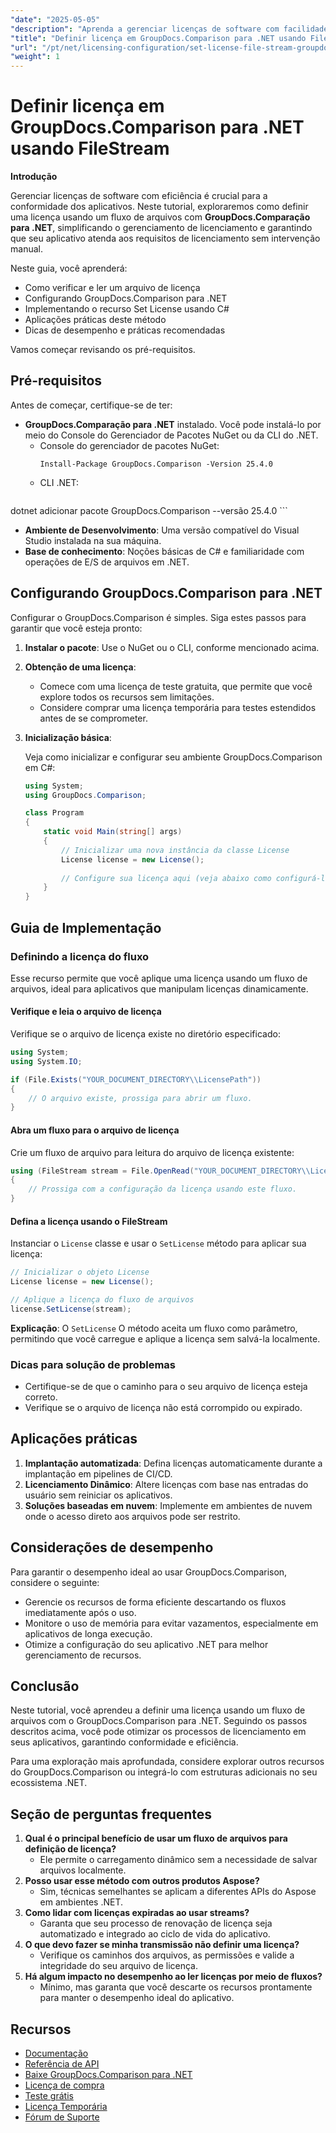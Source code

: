 ```yaml
---
"date": "2025-05-05"
"description": "Aprenda a gerenciar licenças de software com facilidade com o GroupDocs.Comparison para .NET usando fluxos de arquivos. Este guia fornece exemplos de código e práticas recomendadas."
"title": "Definir licença em GroupDocs.Comparison para .NET usando FileStream"
"url": "/pt/net/licensing-configuration/set-license-file-stream-groupdocs-comparison-dotnet/"
"weight": 1
---
```


# Definir licença em GroupDocs.Comparison para .NET usando FileStream

**Introdução**

Gerenciar licenças de software com eficiência é crucial para a conformidade dos aplicativos. Neste tutorial, exploraremos como definir uma licença usando um fluxo de arquivos com **GroupDocs.Comparação para .NET**, simplificando o gerenciamento de licenciamento e garantindo que seu aplicativo atenda aos requisitos de licenciamento sem intervenção manual.

Neste guia, você aprenderá:
- Como verificar e ler um arquivo de licença
- Configurando GroupDocs.Comparison para .NET
- Implementando o recurso Set License usando C#
- Aplicações práticas deste método
- Dicas de desempenho e práticas recomendadas

Vamos começar revisando os pré-requisitos.

## Pré-requisitos

Antes de começar, certifique-se de ter:
- **GroupDocs.Comparação para .NET** instalado. Você pode instalá-lo por meio do Console do Gerenciador de Pacotes NuGet ou da CLI do .NET.
  - Console do gerenciador de pacotes NuGet:
    ```shell
    Install-Package GroupDocs.Comparison -Version 25.4.0
    ```
  - CLI .NET:
    ```bash
dotnet adicionar pacote GroupDocs.Comparison --versão 25.4.0
    ```
- **Ambiente de Desenvolvimento**: Uma versão compatível do Visual Studio instalada na sua máquina.
- **Base de conhecimento**: Noções básicas de C# e familiaridade com operações de E/S de arquivos em .NET.

## Configurando GroupDocs.Comparison para .NET

Configurar o GroupDocs.Comparison é simples. Siga estes passos para garantir que você esteja pronto:

1. **Instalar o pacote**: Use o NuGet ou o CLI, conforme mencionado acima.
2. **Obtenção de uma licença**:
   - Comece com uma licença de teste gratuita, que permite que você explore todos os recursos sem limitações.
   - Considere comprar uma licença temporária para testes estendidos antes de se comprometer.
3. **Inicialização básica**:

    Veja como inicializar e configurar seu ambiente GroupDocs.Comparison em C#:

    ```csharp
    using System;
    using GroupDocs.Comparison;

    class Program
    {
        static void Main(string[] args)
        {
            // Inicializar uma nova instância da classe License
            License license = new License();
            
            // Configure sua licença aqui (veja abaixo como configurá-la a partir do fluxo)
        }
    }
    ```

## Guia de Implementação

### Definindo a licença do fluxo

Esse recurso permite que você aplique uma licença usando um fluxo de arquivos, ideal para aplicativos que manipulam licenças dinamicamente.

#### Verifique e leia o arquivo de licença

Verifique se o arquivo de licença existe no diretório especificado:

```csharp
using System;
using System.IO;

if (File.Exists("YOUR_DOCUMENT_DIRECTORY\\LicensePath"))
{
    // O arquivo existe, prossiga para abrir um fluxo.
}
```

#### Abra um fluxo para o arquivo de licença

Crie um fluxo de arquivo para leitura do arquivo de licença existente:

```csharp
using (FileStream stream = File.OpenRead("YOUR_DOCUMENT_DIRECTORY\\LicensePath"))
{
    // Prossiga com a configuração da licença usando este fluxo.
}
```

#### Defina a licença usando o FileStream

Instanciar o `License` classe e usar o `SetLicense` método para aplicar sua licença:

```csharp
// Inicializar o objeto License
License license = new License();

// Aplique a licença do fluxo de arquivos
license.SetLicense(stream);
```

**Explicação**: O `SetLicense` O método aceita um fluxo como parâmetro, permitindo que você carregue e aplique a licença sem salvá-la localmente.

### Dicas para solução de problemas

- Certifique-se de que o caminho para o seu arquivo de licença esteja correto.
- Verifique se o arquivo de licença não está corrompido ou expirado.

## Aplicações práticas

1. **Implantação automatizada**: Defina licenças automaticamente durante a implantação em pipelines de CI/CD.
2. **Licenciamento Dinâmico**: Altere licenças com base nas entradas do usuário sem reiniciar os aplicativos.
3. **Soluções baseadas em nuvem**: Implemente em ambientes de nuvem onde o acesso direto aos arquivos pode ser restrito.

## Considerações de desempenho

Para garantir o desempenho ideal ao usar GroupDocs.Comparison, considere o seguinte:
- Gerencie os recursos de forma eficiente descartando os fluxos imediatamente após o uso.
- Monitore o uso de memória para evitar vazamentos, especialmente em aplicativos de longa execução.
- Otimize a configuração do seu aplicativo .NET para melhor gerenciamento de recursos.

## Conclusão

Neste tutorial, você aprendeu a definir uma licença usando um fluxo de arquivos com o GroupDocs.Comparison para .NET. Seguindo os passos descritos acima, você pode otimizar os processos de licenciamento em seus aplicativos, garantindo conformidade e eficiência.

Para uma exploração mais aprofundada, considere explorar outros recursos do GroupDocs.Comparison ou integrá-lo com estruturas adicionais no seu ecossistema .NET.

## Seção de perguntas frequentes

1. **Qual é o principal benefício de usar um fluxo de arquivos para definição de licença?**
   - Ele permite o carregamento dinâmico sem a necessidade de salvar arquivos localmente.
2. **Posso usar esse método com outros produtos Aspose?**
   - Sim, técnicas semelhantes se aplicam a diferentes APIs do Aspose em ambientes .NET.
3. **Como lidar com licenças expiradas ao usar streams?**
   - Garanta que seu processo de renovação de licença seja automatizado e integrado ao ciclo de vida do aplicativo.
4. **O que devo fazer se minha transmissão não definir uma licença?**
   - Verifique os caminhos dos arquivos, as permissões e valide a integridade do seu arquivo de licença.
5. **Há algum impacto no desempenho ao ler licenças por meio de fluxos?**
   - Mínimo, mas garanta que você descarte os recursos prontamente para manter o desempenho ideal do aplicativo.

## Recursos

- [Documentação](https://docs.groupdocs.com/comparison/net/)
- [Referência de API](https://reference.groupdocs.com/comparison/net/)
- [Baixe GroupDocs.Comparison para .NET](https://releases.groupdocs.com/comparison/net/)
- [Licença de compra](https://purchase.groupdocs.com/buy)
- [Teste grátis](https://releases.groupdocs.com/comparison/net/)
- [Licença Temporária](https://purchase.groupdocs.com/temporary-license/)
- [Fórum de Suporte](https://forum.groupdocs.com/c/comparison/)